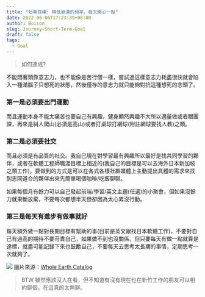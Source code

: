 ```yaml
---
title: "短期目標: 降低崩潰的頻率，每天開心一點"
date: 2022-06-06T17:23:39+08:00
author: Boison
slug: Journey-Short-Term-Goal
draft: false
tags:
  - Goal
---
```



> 如何達成?

不能悶著頭靠意志力，也不能像是苦行僧一樣，嘗試過這樣意志力耗盡很快就會陷入一種滿腦子只想死的狀態，然後僅存的意志力就只能夠對抗這種想死的念頭了。

### 第一是必須要出門運動

而且運動本身不能太痛苦也要自己有興趣，健身顯然興趣不大所以適量做或者跟團課，再來是糾人爬山(必須是高山)或者打桌球打網球(附註網球要找人教)之類。

### 第二是必須要社交


而且必須是有品質的社交。我自己現在對學習最有興趣所以最好是找共同學習的夥伴，或者在軟體工程師職涯目標上相近的(我自己的目標是可以去海外日本新加坡之類工作)，要做到的方式是可以在各式各樣社群媒體上主動提出具體的需求來找到志同道合的夥伴出來先簡單喝個咖啡/吃飯聊聊。


如果每個月有餘力可以自己發起前端/學習/英文主題(任選)的小聚會，但如果沒餘力就果斷放棄，不要每次都想半天但卻因為太心累沒行動。

### 第三是每天有進步有做事就好

每天額外做一點對長期目標有幫助的事(目前是英文跟找日本軟體工作)，不要對自己有過高的期待不要苛責自己，如果做不到也沒關係，但只要每天有做一點就算是達標，就盡可能記錄下來也鼓勵自己，不要每天去思考太長期的事情，定期思考一次就夠了。

![](https://live.staticflickr.com/5524/11253937913_8844c09e97_k.jpg)
圖片來源：[Whole Earth Catalog](https://www.flickr.com/photos/bernzo/11253937913)


> BTW 雖然應該沒人在看，但不知道有沒有現在也在新竹工作的朋友可以相約聊個，在這真的太無聊。